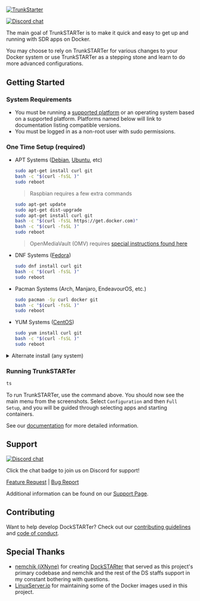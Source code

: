 # <!-- Home -->

[![TrunkStarter]()](https://trunkstarter.com)

[![Discord chat](https://img.shields.io/discord/477959324183035936.svg?style=flat-square&color=607D8B&logo=discord)](https://discord.gg/trunk-recorder)

The main goal of TrunkSTARTer is to make it quick and easy to get up and running with SDR apps on Docker.

You may choose to rely on TrunkSTARTer for various changes to your Docker system or use TrunkSTARTer as a stepping stone and learn to do more advanced configurations.

## Getting Started

### System Requirements

- You must be running a [supported platform](https://docs.docker.com/install/#supported-platforms) or an operating system based on a supported platform. Platforms named below will link to documentation listing compatible versions.
- You must be logged in as a non-root user with sudo permissions.

### One Time Setup (required)

- APT Systems ([Debian](https://docs.docker.com/install/linux/docker-ce/debian/#os-requirements), [Ubuntu](https://docs.docker.com/install/linux/docker-ce/ubuntu/#os-requirements), etc)

  ```bash
  sudo apt-get install curl git
  bash -c "$(curl -fsSL )"
  sudo reboot
  ```

  > Raspbian requires a few extra commands

  ```bash
  sudo apt-get update
  sudo apt-get dist-upgrade
  sudo apt-get install curl git
  bash -c "$(curl -fsSL https://get.docker.com)"
  bash -c "$(curl -fsSL )"
  sudo reboot
  ```

  > OpenMediaVault (OMV) requires [special instructions found here](https://trunkstarter.com/advanced/openmediavault/)

- DNF Systems ([Fedora](https://docs.docker.com/install/linux/docker-ce/fedora/#os-requirements))

  ```bash
  sudo dnf install curl git
  bash -c "$(curl -fsSL )"
  sudo reboot
  ```

- Pacman Systems (Arch, Manjaro, EndeavourOS, etc.)

  ```bash
  sudo pacman -Sy curl docker git
  bash -c "$(curl -fsSL )"
  sudo reboot
  ```

- YUM Systems ([CentOS](https://docs.docker.com/install/linux/docker-ce/centos/#os-requirements))

  ```bash
  sudo yum install curl git
  bash -c "$(curl -fsSL )"
  sudo reboot
  ```

<details>
  <summary>Alternate install (any system)</summary>

The standard install above downloads the initial script using a method with some known risks. For those concerned with the security of the above method, here is an alternative:

```bash
## NOTE: Run the appropriate command for your distro
sudo apt-get install curl git
sudo dnf install curl git
sudo pacman -Sy curl git
sudo yum install curl git
```

Then

```bash
git clone https://github.com/jodfie/TrunkSTARTer "/home/${USER}/.docker"
sudo bash /home/"${USER}"/.docker/main.sh -vi
sudo reboot
```

</details>

### Running TrunkSTARTer

```bash
ts
```

To run TrunkSTARTer, use the command above. You should now see the main menu from the screenshots. Select `Configuration` and then `Full Setup`, and you will be guided through selecting apps and starting containers.

See our [documentation](https://trunkstarter.com/introduction/) for more detailed information.

## Support

[![Discord chat](https://img.shields.io/discord/477959324183035936.svg?style=flat-square&color=607D8B&logo=discord)](https://discord.gg/trunk-recorder)

Click the chat badge to join us on Discord for support!

[Feature Request](https://github.com/jodfie/TrunkSTARTer/issues/new?template=feature_request.md) | [Bug Report](https://github.com/jodfie/TrunkSTARTer/issues/new?template=bug_report.md)

Additional information can be found on our [Support Page](https://trunkstarter.com/basics/support/).

## Contributing

Want to help develop DockSTARTer? Check out our [contributing guidelines](https://github.com/jodfie/TrunkSTARTer/blob/master/.github/CONTRIBUTING.md) and [code of conduct](https://github.com/jodfie/TrunkSTARTer/blob/master/.github/CODE_OF_CONDUCT.md).

## Special Thanks

- [nemchik (iXNyne)](https://github.com/nemchik) for creating [DockSTARter](https://github.com/Ghostwriters/Dockstarter) that served as this project's primary codebase and nemchik and the rest of the DS staffs support in my constant bothering with questions.
- [LinuxServer.io](https://www.linuxserver.io) for maintaining some of the Docker images used in this project.
